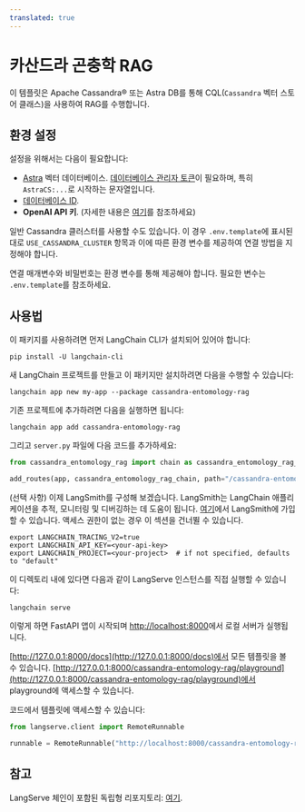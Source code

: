 ```yaml
---
translated: true
---
```


# 카산드라 곤충학 RAG

이 템플릿은 Apache Cassandra® 또는 Astra DB를 통해 CQL(`Cassandra` 벡터 스토어 클래스)을 사용하여 RAG를 수행합니다.

## 환경 설정

설정을 위해서는 다음이 필요합니다:
- [Astra](https://astra.datastax.com) 벡터 데이터베이스. [데이터베이스 관리자 토큰](https://awesome-astra.github.io/docs/pages/astra/create-token/#c-procedure)이 필요하며, 특히 `AstraCS:...`로 시작하는 문자열입니다.
- [데이터베이스 ID](https://awesome-astra.github.io/docs/pages/astra/faq/#where-should-i-find-a-database-identifier).
- **OpenAI API 키**. (자세한 내용은 [여기](https://cassio.org/start_here/#llm-access)를 참조하세요)

일반 Cassandra 클러스터를 사용할 수도 있습니다. 이 경우 `.env.template`에 표시된 대로 `USE_CASSANDRA_CLUSTER` 항목과 이에 따른 환경 변수를 제공하여 연결 방법을 지정해야 합니다.

연결 매개변수와 비밀번호는 환경 변수를 통해 제공해야 합니다. 필요한 변수는 `.env.template`를 참조하세요.

## 사용법

이 패키지를 사용하려면 먼저 LangChain CLI가 설치되어 있어야 합니다:

```shell
pip install -U langchain-cli
```

새 LangChain 프로젝트를 만들고 이 패키지만 설치하려면 다음을 수행할 수 있습니다:

```shell
langchain app new my-app --package cassandra-entomology-rag
```

기존 프로젝트에 추가하려면 다음을 실행하면 됩니다:

```shell
langchain app add cassandra-entomology-rag
```

그리고 `server.py` 파일에 다음 코드를 추가하세요:

```python
from cassandra_entomology_rag import chain as cassandra_entomology_rag_chain

add_routes(app, cassandra_entomology_rag_chain, path="/cassandra-entomology-rag")
```

(선택 사항) 이제 LangSmith를 구성해 보겠습니다.
LangSmith는 LangChain 애플리케이션을 추적, 모니터링 및 디버깅하는 데 도움이 됩니다.
[여기](https://smith.langchain.com/)에서 LangSmith에 가입할 수 있습니다.
액세스 권한이 없는 경우 이 섹션을 건너뛸 수 있습니다.

```shell
export LANGCHAIN_TRACING_V2=true
export LANGCHAIN_API_KEY=<your-api-key>
export LANGCHAIN_PROJECT=<your-project>  # if not specified, defaults to "default"
```

이 디렉토리 내에 있다면 다음과 같이 LangServe 인스턴스를 직접 실행할 수 있습니다:

```shell
langchain serve
```

이렇게 하면 FastAPI 앱이 시작되며 [http://localhost:8000](http://localhost:8000)에서 로컬 서버가 실행됩니다.

[http://127.0.0.1:8000/docs](http://127.0.0.1:8000/docs)에서 모든 템플릿을 볼 수 있습니다.
[http://127.0.0.1:8000/cassandra-entomology-rag/playground](http://127.0.0.1:8000/cassandra-entomology-rag/playground)에서 playground에 액세스할 수 있습니다.

코드에서 템플릿에 액세스할 수 있습니다:

```python
from langserve.client import RemoteRunnable

runnable = RemoteRunnable("http://localhost:8000/cassandra-entomology-rag")
```

## 참고

LangServe 체인이 포함된 독립형 리포지토리: [여기](https://github.com/hemidactylus/langserve_cassandra_entomology_rag).

